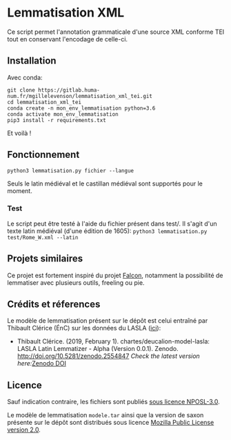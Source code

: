 # Lemmatisation XML


Ce script permet l'annotation grammaticale d'une source XML conforme TEI tout en conservant l'encodage de celle-ci.

## Installation

Avec conda:

```
git clone https://gitlab.huma-num.fr/mgillelevenson/lemmatisation_xml_tei.git
cd lemmatisation_xml_tei
conda create -n mon_env_lemmatisation python=3.6
conda activate mon_env_lemmatisation
pip3 install -r requirements.txt
```
Et voilà !

## Fonctionnement

`python3 lemmatisation.py fichier --langue`

Seuls le latin médiéval et le castillan médiéval sont supportés pour le moment. 


### Test
Le script peut être testé à l'aide du fichier présent dans test/. Il s'agit d'un texte latin médiéval (d'une édition de 
1605):
`python3 lemmatisation.py test/Rome_W.xml --latin` 

## Projets similaires
Ce projet est fortement inspiré du projet [Falcon](https://github.com/CondorCompPhil/falcon), notamment la possibilité
de lemmatiser avec plusieurs outils, freeling ou pie. 


## Crédits et réferences
Le modèle de lemmatisation présent sur le dépôt est celui entraîné par Thibault Clérice (ÉnC) sur les données du LASLA 
([ici](https://github.com/chartes/deucalion-model-lasla)):
*   Thibault Clérice. (2019, February 1). chartes/deucalion-model-lasla: LASLA Latin Lemmatizer - Alpha (Version 0.0.1). 
Zenodo. http://doi.org/10.5281/zenodo.2554847 _Check the latest version here:_[Zenodo DOI](https://doi.org/10.5281/zenodo.2554846)


## Licence

Sauf indication contraire, les fichiers sont publiés [sous licence NPOSL-3.0](https://opensource.org/licenses/NPOSL-3.0). 

Le modèle de lemmatisation `modele.tar` ainsi que la version de saxon présente sur le dépôt sont distribués sous licence
 [Mozilla Public License version 2.0](https://www.mozilla.org/en-US/MPL/2.0/).